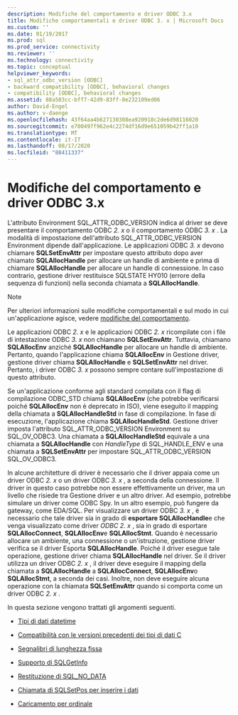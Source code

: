 ```yaml
---
description: Modifiche del comportamento e driver ODBC 3.x
title: Modifiche comportamentali e driver ODBC 3. x | Microsoft Docs
ms.custom: ''
ms.date: 01/19/2017
ms.prod: sql
ms.prod_service: connectivity
ms.reviewer: ''
ms.technology: connectivity
ms.topic: conceptual
helpviewer_keywords:
- sql_attr_odbc_version [ODBC]
- backward compatibility [ODBC], behavioral changes
- compatibility [ODBC], behavioral changes
ms.assetid: 88a503cc-bff7-42d9-83ff-8e232109ed06
author: David-Engel
ms.author: v-daenge
ms.openlocfilehash: 43f64aa4b627130308ea920918c2de6d98116020
ms.sourcegitcommit: e700497f962e4c2274df16d9e651059b42ff1a10
ms.translationtype: MT
ms.contentlocale: it-IT
ms.lasthandoff: 08/17/2020
ms.locfileid: "88411337"
---
```

# <a name="behavioral-changes-and-odbc-3x-drivers"></a>Modifiche del comportamento e driver ODBC 3.x
L'attributo Environment SQL_ATTR_ODBC_VERSION indica al driver se deve presentare il comportamento ODBC *2. x* o il comportamento ODBC *3. x* . La modalità di impostazione dell'attributo SQL_ATTR_ODBC_VERSION Environment dipende dall'applicazione. Le applicazioni ODBC *3. x* devono chiamare **SQLSetEnvAttr** per impostare questo attributo dopo aver chiamato **SQLAllocHandle** per allocare un handle di ambiente e prima di chiamare **SQLAllocHandle** per allocare un handle di connessione. In caso contrario, gestione driver restituisce SQLSTATE HY010 (errore della sequenza di funzioni) nella seconda chiamata a **SQLAllocHandle**.  
  
> [!NOTE]  
>  Per ulteriori informazioni sulle modifiche comportamentali e sul modo in cui un'applicazione agisce, vedere [modifiche del comportamento](../../../odbc/reference/develop-app/behavioral-changes.md).  
  
 Le applicazioni ODBC *2. x* e le applicazioni ODBC *2. x* ricompilate con i file di intestazione ODBC *3. x* non chiamano **SQLSetEnvAttr**. Tuttavia, chiamano **SQLAllocEnv** anziché **SQLAllocHandle** per allocare un handle di ambiente. Pertanto, quando l'applicazione chiama **SQLAllocEnv** in Gestione driver, gestione driver chiama **SQLAllocHandle** e **SQLSetEnvAttr** nel driver. Pertanto, i driver ODBC *3. x* possono sempre contare sull'impostazione di questo attributo.  
  
 Se un'applicazione conforme agli standard compilata con il flag di compilazione ODBC_STD chiama **SQLAllocEnv** (che potrebbe verificarsi poiché **SQLAllocEnv** non è deprecato in ISO), viene eseguito il mapping della chiamata a **SQLAllocHandleStd** in fase di compilazione. In fase di esecuzione, l'applicazione chiama **SQLAllocHandleStd**. Gestione driver imposta l'attributo SQL_ATTR_ODBC_VERSION Environment su SQL_OV_ODBC3. Una chiamata a **SQLAllocHandleStd** equivale a una chiamata a **SQLAllocHandle** con *HandleType* di SQL_HANDLE_ENV e una chiamata a **SQLSetEnvAttr** per impostare SQL_ATTR_ODBC_VERSION SQL_OV_ODBC3.  
  
 In alcune architetture di driver è necessario che il driver appaia come un driver ODBC *2. x* o un driver ODBC *3. x* , a seconda della connessione. Il driver in questo caso potrebbe non essere effettivamente un driver, ma un livello che risiede tra Gestione driver e un altro driver. Ad esempio, potrebbe simulare un driver come ODBC Spy. In un altro esempio, può fungere da gateway, come EDA/SQL. Per visualizzare un driver ODBC *3. x* , è necessario che tale driver sia in grado di **esportare SQLAllocHandle**e che venga visualizzato come driver *ODBC 2. x* , sia in grado di esportare **SQLAllocConnect**, **SQLAllocEnv**e **SQLAllocStmt**. Quando è necessario allocare un ambiente, una connessione o un'istruzione, gestione driver verifica se il driver Esporta **SQLAllocHandle**. Poiché il driver esegue tale operazione, gestione driver chiama **SQLAllocHandle** nel driver. Se il driver utilizza un driver ODBC *2. x* , il driver deve eseguire il mapping della chiamata a **SQLAllocHandle** a **SQLAllocConnect**, **SQLAllocEnv**o **SQLAllocStmt**, a seconda dei casi. Inoltre, non deve eseguire alcuna operazione con la chiamata **SQLSetEnvAttr** quando si comporta come un driver ODBC *2. x* .  
  
 In questa sezione vengono trattati gli argomenti seguenti.  
  
-   [Tipi di dati datetime](../../../odbc/reference/appendixes/datetime-data-types.md)  
  
-   [Compatibilità con le versioni precedenti dei tipi di dati C](../../../odbc/reference/appendixes/backward-compatibility-of-c-data-types.md)  
  
-   [Segnalibri di lunghezza fissa](../../../odbc/reference/appendixes/fixed-length-bookmarks.md)  
  
-   [Supporto di SQLGetInfo](../../../odbc/reference/appendixes/sqlgetinfo-support.md)  
  
-   [Restituzione di SQL_NO_DATA](../../../odbc/reference/appendixes/returning-sql-no-data.md)  
  
-   [Chiamata di SQLSetPos per inserire i dati](../../../odbc/reference/appendixes/calling-sqlsetpos-to-insert-data.md)  
  
-   [Caricamento per ordinale](../../../odbc/reference/appendixes/loading-by-ordinal.md)
